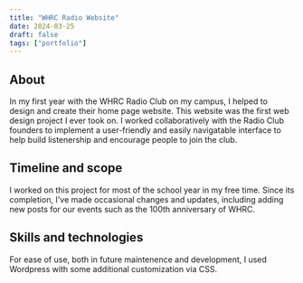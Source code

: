 ```yaml
---
title: "WHRC Radio Website"
date: 2024-03-25
draft: false
tags: ["portfolio"]
---
```



## About

In my first year with the WHRC Radio Club on my campus, I helped to design and create their home page website. This website was the first web design project I ever took on. I worked collaboratively with the Radio Club founders to implement a user-friendly and easily navigatable interface to help build listenership and encourage people to join the club. 

## Timeline and scope 
I worked on this project for most of the school year in my free time. Since its completion, I've made occasional changes and updates, including adding new posts for our events such as the 100th anniversary of WHRC. 

## Skills and technologies
For ease of use, both in future maintenence and development, I used Wordpress with some additional customization via CSS. 

